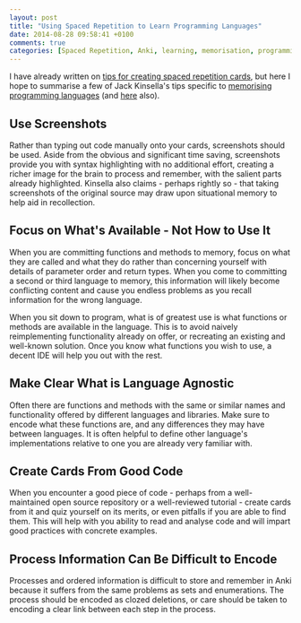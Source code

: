 ```yaml
---
layout: post
title: "Using Spaced Repetition to Learn Programming Languages"
date: 2014-08-28 09:58:41 +0100
comments: true
categories: [Spaced Repetition, Anki, learning, memorisation, programming]
---
```


I have already written on [tips for creating spaced repetition cards](blog/2014/08/26/creating-cards-for-spaced-repetition), but here I hope to summarise a few of Jack Kinsella's tips specific to [memorising programming languages](http://www.jackkinsella.ie/2011/12/05/janki-method.html) (and [here](http://www.oxbridgenotes.co.uk/articles/janki_method_refined) also).
<!--more-->
## Use Screenshots

Rather than typing out code manually onto your cards, screenshots should be used. Aside from the obvious and significant time saving, screenshots provide you with syntax highlighting with no additional effort, creating a richer image for the brain to process and remember, with the salient parts already highlighted. Kinsella also claims - perhaps rightly so - that taking screenshots of the original source may draw upon situational memory to help aid in recollection.

## Focus on What's Available - Not How to Use It

When you are committing functions and methods to memory, focus on what they are called and what they do rather than concerning yourself with details of parameter order and return types. When you come to committing a second or third language to memory, this information will likely become conflicting content and cause you endless problems as you recall information for the wrong language.

When you sit down to program, what is of greatest use is what functions or methods are available in the language. This is to avoid naively reimplementing functionality already on offer, or recreating an existing and well-known solution. Once you know what functions you wish to use, a decent IDE will help you out with the rest.

## Make Clear What is Language Agnostic

Often there are functions and methods with the same or similar names and functionality offered by different languages and libraries. Make sure to encode what these functions are, and any differences they may have between languages. It is often helpful to define other language's implementations relative to one you are already very familiar with.

## Create Cards From Good Code

When you encounter a good piece of code - perhaps from a well-maintained open source repository or a well-reviewed tutorial - create cards from it and quiz yourself on its merits, or even pitfalls if you are able to find them. This will help with you ability to read and analyse code and will impart good practices with concrete examples.

## Process Information Can Be Difficult to Encode

Processes and ordered information is difficult to store and remember in Anki because it suffers from the same problems as sets and enumerations. The process should be encoded as clozed deletions, or care should be taken to encoding a clear link between each step in the process.
